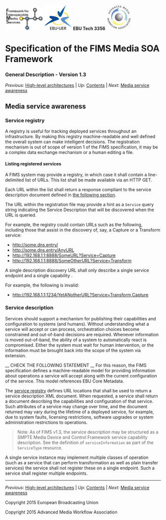 ![FIMS logo](./FIMS_logo.png) ![EBU logo](./EBU_logo.svg.png) __EBU Tech 3356__ ![AMWA_logo](./AMWA_logo.png)
# Specification of the FIMS Media SOA Framework
### General Description - Version 1.3

_Previous_: [High-level architectures](./mediaServiceManagement.md) | _Up_: [Contents](./introduction.md) | _Next_: [Media service awareness](./mediaServiceBehaviour.md)

## Media service awareness

### Service registry

A registry is useful for tracking deployed services throughout an infrastructure. By making this registry machine-readable 
and well defined the overall system can make intelligent decisions. The registration mechanism is out of scope of version 1 
of the FIMS specification, it may be a complex data exchange mechanism or a human editing a file. 
  
#### Listing registered services

A FIMS system may provide a registry, in which case it shall contain a line-delimited list of URLs. This list shall be made 
available via an HTTP GET.

Each URL within the list shall return a response compliant to the service description document defined in [the following 
section](#service-description).

The URL within the registration file may provide a hint as a `Service` query string indicating the Service Description that
will be discovered when the URL is queried.

For example, the registry could contain URLs such as the following, including those that assist in the discovery of, say, a 
Capture or a Transform service:

* http://some.dns.entry/
* http://some.dns.entry/AnyURL
* http://192.168.1.1:8888/SomeURL?Service=Capture
* http://192.168.1.1:8888/SomeOtherURL?Service=Transform

A single description discovery URL shall only describe a single service endpoint and a single capability .

For example, the following is invalid:

* http://192.168.1.1:1234/YetANotherURL?Service=Transform,Capture

### Service description

Services should support a mechanism for publishing their capabilities and configuration to systems (and humans). Without 
understanding what a service will accept or can process, orchestration choices become constrained and out-of-band decisions 
are required. Whenever information is moved out-of-band, the ability of a system to automatically react is compromised. 
Either the system must wait for human intervention, or the information must be brought back into the scope of the system 
via extension.

__ CHECK THE FOLLOWING STATEMENT __
For this reason, the FIMS specification defines a machine-readable model for providing information about operations a 
service will accept along with the current configuration of the service. This model references EBU Core Metadata.

The [service registry](#service-registry) defines URL locations that shall be used to return a service description XML 
document. When requested, a service shall return a document describing the capabilities and configuration of that service. 
Such attributes of a service may change over time, and the document returned may vary during the lifetime of a deployed 
service, for example, due to system faults, licensing restrictions, software upgrades or system administration restrictions 
to operations. 

> Note: As of FIMS v1.3, the service description may be structured as a SMPTE Media Device and Control Framework service 
  capability description. See the definition of `serviceInformation` as part of the `ServiceType` resource.
  
A single service instance may implement multiple classes of operation (such as a service that can perform transformation as 
well as plain transfer services) the service shall not register these on a single endpoint. Such a service shall register 
multiple endpoints.

* * *

_Previous_: [High-level architectures](./mediaServiceManagement.md) | _Up_: [Contents](./introduction.md) | _Next_: [Media service awareness](./mediaServiceBehaviour.md)

Copyright 2015 European Broadcasting Union

Copyright 2015 Advanced Media Workflow Association
